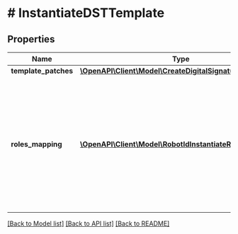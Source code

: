 # # InstantiateDSTTemplate

## Properties

Name | Type | Description | Notes
------------ | ------------- | ------------- | -------------
**template_patches** | [**\OpenAPI\Client\Model\CreateDigitalSignatureTransaction**](CreateDigitalSignatureTransaction.md) |  | [optional] 
**roles_mapping** | [**\OpenAPI\Client\Model\RobotIdInstantiateRolesMapping[]**](RobotIdInstantiateRolesMapping.md) | Indicates the mapping between the role specified into the template and the actual signer have to sign the _Digital Signature Transaction_ | [optional] 

[[Back to Model list]](../../README.md#documentation-for-models) [[Back to API list]](../../README.md#documentation-for-api-endpoints) [[Back to README]](../../README.md)


